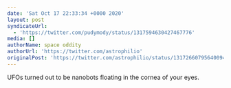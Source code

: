 ```yaml
---
date: 'Sat Oct 17 22:33:34 +0000 2020'
layout: post
syndicateUrl:
  - 'https://twitter.com/pudymody/status/1317594630427467776'
media: []
authorName: space oddity
authorUrl: 'https://twitter.com/astrophilio'
originalPost: 'https://twitter.com/astrophilio/status/1317266079564009473'
---
```

UFOs turned out to be nanobots floating in the cornea of your eyes.